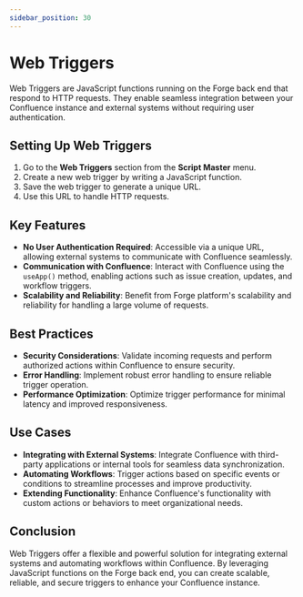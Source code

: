 ```yaml
---
sidebar_position: 30
---
```


# Web Triggers

Web Triggers are JavaScript functions running on the Forge back end that respond to HTTP requests. They enable seamless integration between your Confluence instance and external systems without requiring user authentication.

## Setting Up Web Triggers

1. Go to the **Web Triggers** section from the **Script Master** menu.
2. Create a new web trigger by writing a JavaScript function.
3. Save the web trigger to generate a unique URL.
4. Use this URL to handle HTTP requests.

## Key Features

- **No User Authentication Required**: Accessible via a unique URL, allowing external systems to communicate with Confluence seamlessly.
- **Communication with Confluence**: Interact with Confluence using the `useApp()` method, enabling actions such as issue creation, updates, and workflow triggers.
- **Scalability and Reliability**: Benefit from Forge platform's scalability and reliability for handling a large volume of requests.

## Best Practices

- **Security Considerations**: Validate incoming requests and perform authorized actions within Confluence to ensure security.
- **Error Handling**: Implement robust error handling to ensure reliable trigger operation.
- **Performance Optimization**: Optimize trigger performance for minimal latency and improved responsiveness.

## Use Cases

- **Integrating with External Systems**: Integrate Confluence with third-party applications or internal tools for seamless data synchronization.
- **Automating Workflows**: Trigger actions based on specific events or conditions to streamline processes and improve productivity.
- **Extending Functionality**: Enhance Confluence's functionality with custom actions or behaviors to meet organizational needs.

## Conclusion

Web Triggers offer a flexible and powerful solution for integrating external systems and automating workflows within Confluence. By leveraging JavaScript functions on the Forge back end, you can create scalable, reliable, and secure triggers to enhance your Confluence instance.

